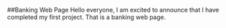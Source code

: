 ##Banking Web Page
Hello everyone, I am excited to announce that I have completed my first project. That is a banking web page.
